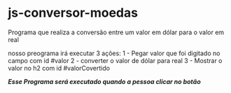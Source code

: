 
 # js-conversor-moedas
 Programa que realiza a conversão entre um valor em dólar
 para o valor em real

 nosso preograma irá executar 3 ações:
 1 - Pegar valor que foi digitado no campo com id #valor
 2 - converter o valor de dólar para real
 3 - Mostrar o valor no h2 com id #valorCovertido

***Esse Programa será executado quando a pessoa clicar no botão***

